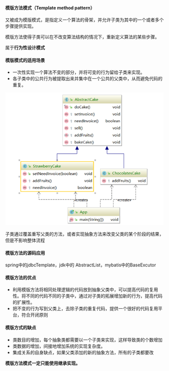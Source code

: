 #### 模版方法模式（Template method pattern）

又被成为模版模式，是指定义一个算法的骨架，并允许子类为其中的一个或者多个步骤提供实现。

模版方法使得子类可以在不改变算法结构的情况下，重新定义算法的某些步骤。

属于**行为性设计模式**



#### 模版模式的适用场景

* 一次性实现一个算法不变的部分，并将可变的行为留给子类来实现。
* 各子类中的公共行为被提取出来并集中在一个公共的父类中，从而避免代码的重复。

![1595751087754](./img/1595751087754.png)

子类通过覆盖重写父类的方法，或者实现抽象方法来改变父类的某个阶段的结果，但是不影响整体流程

#### 模版方法的源码应用

spring中的jdbcTemplate，jdk中的 AbstractList，mybatis中的BaseExcutor



#### 模版方法的优点

* 利用模版方法将相同处理逻辑的代码放到抽象父类中，可以提高代码的复用性。将不同的代码不同的子类中，通过对子类的拓展增加新的行为，提高代码的扩展性。
* 把不变的行为写到父类上，去除子类的重复代码，提供一个很好的代码复用平台，符合开闭原则

#### 模版方式的缺点

* 类数目的增加，每个抽象类都需要以一个子类来实现，这样导致类的个数增加
* 类数据的增加，间接地增加系统的实现复杂度。
* 集成关系的自身缺点，如果父类添加的新的抽象方法，所有的子类都要改



**模版方法模式一定只能使用继承实现。**

